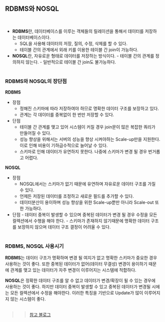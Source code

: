 ## RDBMS와 NOSQL

<br>

- **RDBMS**란, 데이터베이스를 이루는 객체들의 릴레이션을 통해서 데이터를 저장하는 데이터베이스이다.
  - SQL을 사용해 데이터의 저장, 질의, 수정, 삭제를 할 수 있다.
  - 테이블 간의 관계에서 외래 키를 이용한 테이블 간 join이 가능하다.
- **NOSQL**란, 자유로운 형태로 데이터를 저장하는 방식이다. - 테이블 간의 관계를 정의하지 않는다. - 일반적으로 테이블 간 join도 불가능하다.
  <br><br>

### RDBMS와 NOSQL의 장단점

**RDBMS**

- 장점
  - 정해진 스키마에 따라 저장하여야 하므로 명확한 데이터 구조를 보장하고 있다.
  - 관계는 각 데이터를 중복없이 한 번만 저장할 수 있다.
- 단점
  - 테이블 간 관계를 맺고 있어 시스템이 커질 경우 join문이 많은 복잡한 쿼리가 만들어질 수 있다.
  - 성능 향상을 위해서는 서버의 성능을 향상 시켜야하는 Scale-up만을 지원한다. 이로 인해 비용이 기하급수적으로 늘어날 수 있다.
  - 스키마로 인해 데이터가 유연하지 못한다. 나중에 스키마가 변경 될 경우 번거롭고 어렵다.
    <br>

**NOSQL**

- 장점
  - NOSQL에서는 스키마가 없기 때문에 유연하며 자유로운 데이터 구조를 가질 수 있다.
  - 언제든 저장된 데이터를 조정하고 새로운 필드를 추가할 수 있다.
  - 데이터분산이 용이하며 성능 향상을 위한 Scale-up뿐만 아니라 Scale-out 또한 가능하다.
- 단점 - 데이터 중복이 발생할 수 있으며 중복된 데이터가 변경 될 경우 수정을 모든 컬렉션에서 수행을 해야 한다. - 스키마가 존재하지 않기때문에 명확한 데이터 구조를 보장하지 않으며 데이터 구조 결정이 어려울 수 있다.
  <br><br>

### RDBMS, NOSQL 사용시기

**RDBMS**는 데이터 구조가 명확하며 변경 될 여지가 없고 명확한 스키마가 중요한 경우 사용하는 것이 좋다. 또한 중복된 데이터가 없어(데이터 무결성) 변경이 용이하기 때문에 관계를 맺고 있는 데이터가 자주 변경이 이루어지는 시스템에 적합하다.
<br>

**NOSQL**은 정확한 데이터 구조를 알 수 없고 데이터가 변경/확장이 될 수 있는 경우에 사용하는 것이 좋다. 하지만 데이터 중복이 발생할 수 있고 중복된 데이터가 변경될 시에는 모든 컬렉션에서 수정을 해야한다. 이러한 특징을 기반으로 Update가 많이 이루어지지 않는 시스템이 좋다.  
<br>

> > [참고 블로그](https://khj93.tistory.com/entry/Database-RDBMS%EC%99%80-NOSQL-%EC%B0%A8%EC%9D%B4%EC%A0%90)
